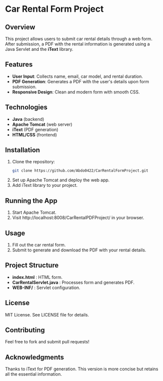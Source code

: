 # Car Rental Form Project

## Overview

This project allows users to submit car rental details through a web form. After submission, a PDF with the rental information is generated using a Java Servlet and the **iText** library.

## Features

- **User Input**: Collects name, email, car model, and rental duration.
- **PDF Generation**: Generates a PDF with the user's details upon form submission.
- **Responsive Design**: Clean and modern form with smooth CSS.

## Technologies

- **Java** (backend)
- **Apache Tomcat** (web server)
- **iText** (PDF generation)
- **HTML/CSS** (frontend)

## Installation

1. Clone the repository:
   ```bash
   git clone https://github.com/Abdo0422/CarRentalFormProject.git
2. Set up Apache Tomcat and deploy the web app.
3. Add iText library to your project.

## Running the App

1. Start Apache Tomcat.
2. Visit http://localhost:8008/CarRentalPDFProject/ in your browser.

## Usage

1. Fill out the car rental form.
2. Submit to generate and download the PDF with your rental details.

## Project Structure

- **index.html** : HTML form.
- **CarRentalServlet.java** : Processes form and generates PDF.
- **WEB-INF/** : Servlet configuration.

## License

MIT License. See LICENSE file for details.

## Contributing

Feel free to fork and submit pull requests!

## Acknowledgments

Thanks to iText for PDF generation.
This version is more concise but retains all the essential information.

